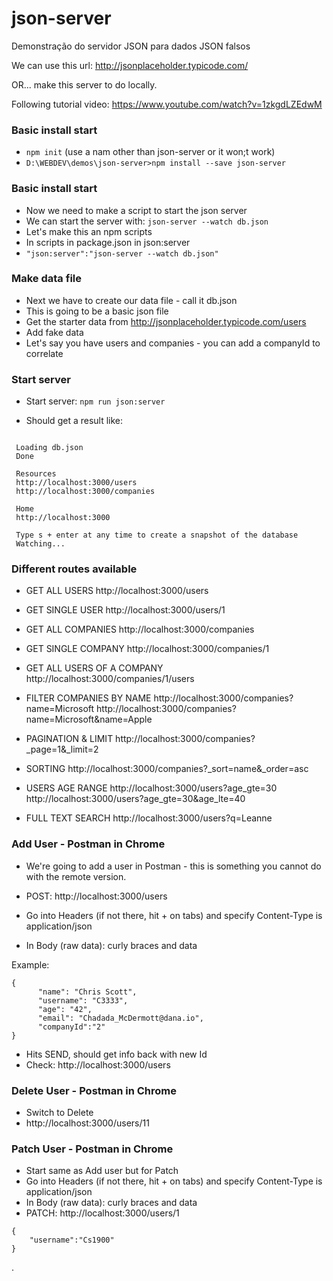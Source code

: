 # json-server
Demonstração do servidor JSON para dados JSON falsos

We can use this url: http://jsonplaceholder.typicode.com/

OR... make this server to do locally.

Following tutorial video: https://www.youtube.com/watch?v=1zkgdLZEdwM

### Basic install start

* `npm init` (use a nam other than json-server or it won;t work)
* `D:\WEBDEV\demos\json-server>npm install --save json-server`

### Basic install start

* Now we need to make a script to start the json server
* We can start the server with: `json-server --watch db.json`
* Let's make this an npm scripts
* In scripts in package.json in json:server
* `"json:server":"json-server --watch db.json"`

### Make data file

* Next we have to create our data file - call it db.json
* This is going to be a basic json file
* Get the starter data from http://jsonplaceholder.typicode.com/users
* Add fake data
* Let's say you have users and companies - you can add a companyId to correlate



### Start server

* Start server:  `npm run json:server`

* Should get a result like:
```

 Loading db.json
 Done

 Resources
 http://localhost:3000/users
 http://localhost:3000/companies

 Home
 http://localhost:3000

 Type s + enter at any time to create a snapshot of the database
 Watching...

```


### Different routes available

* GET ALL USERS
http://localhost:3000/users

* GET SINGLE USER
http://localhost:3000/users/1

* GET ALL COMPANIES
http://localhost:3000/companies

* GET SINGLE COMPANY
http://localhost:3000/companies/1

* GET ALL USERS OF A COMPANY
http://localhost:3000/companies/1/users

* FILTER COMPANIES BY NAME
http://localhost:3000/companies?name=Microsoft
http://localhost:3000/companies?name=Microsoft&name=Apple

* PAGINATION & LIMIT
http://localhost:3000/companies?_page=1&_limit=2

* SORTING
http://localhost:3000/companies?_sort=name&_order=asc

* USERS AGE RANGE
http://localhost:3000/users?age_gte=30
http://localhost:3000/users?age_gte=30&age_lte=40

* FULL TEXT SEARCH
http://localhost:3000/users?q=Leanne


### Add User - Postman in Chrome

* We're going to add a user in Postman - this is something you cannot do with the remote version.

* POST: http://localhost:3000/users
* Go into Headers (if not there, hit + on tabs) and specify Content-Type is application/json
* In Body (raw data): curly braces and data

Example:

```
{
	  "name": "Chris Scott",
      "username": "C3333",
      "age": "42",
      "email": "Chadada_McDermott@dana.io",
      "companyId":"2"
}
```


* Hits SEND, should get info back with new Id
* Check: http://localhost:3000/users


### Delete User - Postman in Chrome

* Switch to Delete
* http://localhost:3000/users/11


### Patch User - Postman in Chrome
* Start same as Add user but for Patch
* Go into Headers (if not there, hit + on tabs) and specify Content-Type is application/json
* In Body (raw data): curly braces and data
* PATCH: http://localhost:3000/users/1
```
{
	"username":"Cs1900"
}
```







.
